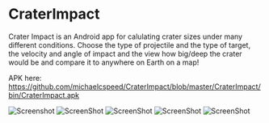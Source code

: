 CraterImpact
============

Crater Impact is an Android app for calulating crater sizes under many different conditions. Choose the type of projectile and the type of target, the velocity and angle of impact and the view how big/deep the crater would be and compare it to anywhere on Earth on a map!


APK here: https://github.com/michaelcspeed/CraterImpact/blob/master/CraterImpact/bin/CraterImpact.apk

![Screenshot](https://imgur.com/QgEiiuc)
![ScreenShot](https://imgur.com/h7mdd7t)
![ScreenShot](https://imgur.com/5fyGicn)
![ScreenShot](https://imgur.com/sHXSFEB)
![ScreenShot](https://imgur.com/DjRbH5P)
